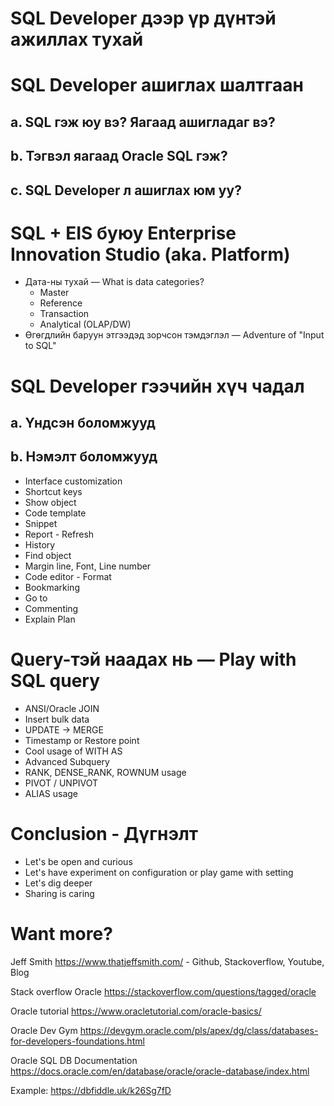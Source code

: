 # SQL Developer дээр үр дүнтэй ажиллах тухай

# SQL Developer ашиглах шалтгаан
  ## a. SQL гэж юу вэ? Яагаад ашигладаг вэ?
  ## b. Тэгвэл яагаад Oracle SQL гэж?
  ## c. SQL Developer л ашиглах юм уу?

# SQL + EIS буюу Enterprise Innovation Studio (aka. Platform)
* Дата-ны тухай — What is data categories?
  * Master
  * Reference
  * Transaction
  * Analytical (OLAP/DW)
* Өгөгдлийн баруун этгээдэд зорчсон тэмдэглэл — Adventure of "Input to SQL"

# SQL Developer гээчийн хүч чадал
  ## a. Үндсэн боломжууд
  ## b. Нэмэлт боломжууд
* Interface customization
* Shortcut keys
* Show object
* Code template
* Snippet
* Report - Refresh
* History
* Find object
* Margin line, Font, Line number
* Code editor - Format
* Bookmarking
* Go to
* Commenting
* Explain Plan

# Query-тэй наадах нь — Play with SQL query
  * ANSI/Oracle JOIN 
  * Insert bulk data
  * UPDATE -> MERGE
  * Timestamp or Restore point
  * Cool usage of WITH AS
  * Advanced Subquery
  * RANK, DENSE_RANK, ROWNUM usage
  * PIVOT / UNPIVOT
  * ALIAS usage
  

# Conclusion - Дүгнэлт
* Let's be open and curious
* Let's have experiment on configuration or play game with setting
* Let's dig deeper
* Sharing is caring

# Want more?
  Jeff Smith
  https://www.thatjeffsmith.com/ - Github, Stackoverflow, Youtube, Blog
  
  Stack overflow Oracle
  https://stackoverflow.com/questions/tagged/oracle
  
  Oracle tutorial
  https://www.oracletutorial.com/oracle-basics/
  
  Oracle Dev Gym
  https://devgym.oracle.com/pls/apex/dg/class/databases-for-developers-foundations.html
  
  Oracle SQL DB Documentation
  https://docs.oracle.com/en/database/oracle/oracle-database/index.html
  
  
Example: https://dbfiddle.uk/k26Sg7fD
